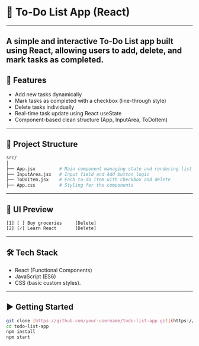 # 📝 To-Do List App (React)
---
A simple and interactive To-Do List app built using React, allowing users to add, delete, and mark tasks as completed.
---
## 🚀 Features
- Add new tasks dynamically
-  Mark tasks as completed with a checkbox (line-through style)
- Delete tasks individually
- Real-time task update using React useState
- Component-based clean structure (App, InputArea, ToDoItem)
---
## 📁 Project Structure
```bash
src/
│
├── App.jsx         # Main component managing state and rendering list
├── InputArea.jsx   # Input field and Add button logic
├── ToDoItem.jsx    # Each to-do item with checkbox and delete
├── App.css         # Styling for the components
```
---
## 📸 UI Preview
```
[1] [ ] Buy groceries     [Delete]
[2] [✓] Learn React       [Delete]
```
---
## 🛠️ Tech Stack
- React (Functional Components)
- JavaScript (ES6)
- CSS (basic custom styles).

---

## ▶️ Getting Started
```bash
git clone [https://github.com/your-username/todo-list-app.git](https://github.com/MausamGaikwad/React-To-Do-List-App.git)
cd todo-list-app
npm install
npm start
```
